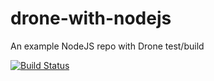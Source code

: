 # drone-with-nodejs
An example NodeJS repo with Drone test/build

[![Build Status](https://drone.kube.5px.ch/api/badges/hwuethrich/drone-with-nodejs/status.svg)](https://drone.kube.5px.ch/hwuethrich/drone-with-nodejs)
